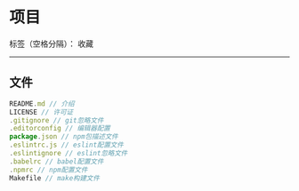 # 项目

标签（空格分隔）： 收藏

---

## 文件

```javascript
README.md // 介绍
LICENSE // 许可证
.gitignore // git忽略文件
.editorconfig // 编辑器配置
package.json // npm包描述文件
.eslintrc.js // eslint配置文件
.eslintignore // eslint忽略文件
.babelrc // babel配置文件
.npmrc // npm配置文件
Makefile // make构建文件
```

